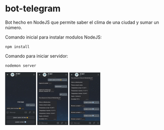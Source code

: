 # bot-telegram

Bot hecho en NodeJS que permite saber el clima de una ciudad y sumar un número.

Comando inicial para instalar modulos NodeJS:

```
npm install
```

Comando para iniciar servidor:

```
nodemon server
```

<img  src="screenshots/screen_1.jpg"  width="100"  >
<img  src="screenshots/screen_2.jpg"  width="100"  >
<img  src="screenshots/screen_3.jpg"  width="100"  >

